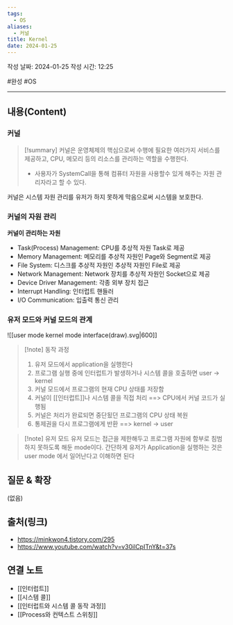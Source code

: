 ```yaml
---
tags:
  - OS
aliases:
  - 커널
title: Kernel
date: 2024-01-25
---
```

작성 날짜: 2024-01-25
작성 시간: 12:25

#완성 #OS 

----
## 내용(Content)
### 커널

>[!summary]
>커널은 운영체제의 핵심으로써 수행에 필요한 여러가지 서비스를 제공하고, CPU, 메모리 등의 리소스를 관리하는 역할을 수행한다.
>- 사용자가 SystemCall을 통해 컴퓨터 자원을 사용할수 있게 해주는 자원 관리자라고 할 수 있다.


커널은 시스템 자원 관리를 유저가 하지 못하게 막음으로써 시스템을 보호한다.

### 커널의 자원 관리
**커널이 관리하는 자원**
- Task(Process) Management: CPU를 추상적 자원 Task로 제공
- Memory Management: 메모리를 추상적 자원인 Page와 Segment로 제공
- File System: 디스크를 추상적 자원인 추상적 자원인 File로 제공
- Network Management: Network 장치를 추상적 자원인 Socket으로 제공
- Device Driver Management: 각종 외부 장치 접근 
- Interrupt Handling: 인터럽트 핸들러
- I/O Communication: 입출력 통신 관리



### 유저 모드와 커널 모드의 관계

![[user mode kernel mode interface(draw).svg|600]]

>[!note] 동작 과정
>1. 유저 모드에서 application을 실행한다
>2. 프로그램 실행 중에 인터럽트가 발생하거나 시스템 콜을 호출하면 user -> kernel
>3. 커널 모드에서 프로그램의 현재 CPU 상태를 저장함
>4. 커널이 [[인터럽트]]나 시스템 콜을 직접 처리 ==> CPU에서 커널 코드가 실행됨
>5. 커널은 처리가 완료되면 중단됬던 프로그램의 CPU 상태 복원
>6. 통제권을 다시 프로그램에게 반환 ==> kernel -> user

>[!note] 유저 모드
>유저 모드는 접근을 제한해두고 프로그램 자원에 함부로 침범하지 못하도록 해둔 mode이다. 간단하게 유저가 Application을 실행하는 것은 user mode 에서 일어난다고 이해하면 된다

## 질문 & 확장

(없음)

## 출처(링크)
- https://minkwon4.tistory.com/295
- https://www.youtube.com/watch?v=v30ilCpITnY&t=37s
## 연결 노트
- [[인터럽트]]
- [[시스템 콜]]
- [[인터럽트와 시스템 콜 동작 과정]]
- [[Process와 컨텍스트 스위칭]]









